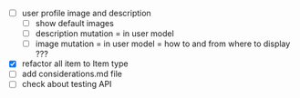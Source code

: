 



- [ ] user profile image and description
  - [ ] show default images
  - [ ] description mutation
    = in user model
  - [ ] image mutation
    = in user model
    = how to and from where to display ???

- [x] refactor all item to Item type
- [ ] add considerations.md file
- [ ] check about testing API
